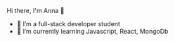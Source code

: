 Hi there, I'm Anna 👋

- 🔭 I’m a full-stack developer student
- 🌱 I’m currently learning Javascript, React, MongoDb


